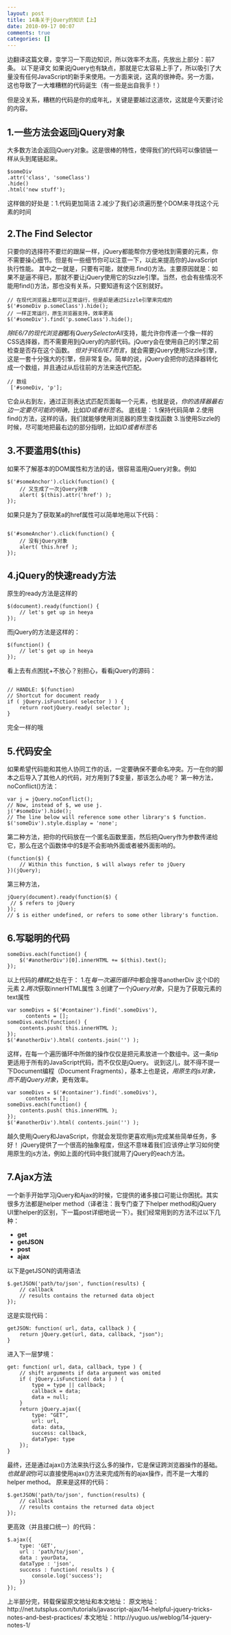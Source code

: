 ```yaml
---
layout: post
title: 14条关于jQuery的知识【上】
date: 2010-09-17 00:07
comments: true
categories: []
---
```

边翻译这篇文章，变学习一下周边知识，所以效率不太高，先放出上部分：前7条。
以下是译文
如果说jQuery也有缺点，那就是它太容易上手了，所以吸引了大量没有任何JavaScript的新手来使用。一方面来说，这真的很神奇。另一方面，这也导致了一大堆糟糕的代码诞生（有一些是出自我手！）

但是没关系，糟糕的代码是你的成年礼，关键是要越过这道坎，这就是今天要讨论的内容。
<h2>1.一些方法会返回jQuery对象</h2>
大多数方法会返回jQuery对象。这是很棒的特性，使得我们的代码可以像锁链一样从头到尾链起来。
<pre><code>$someDiv
.attr('class', 'someClass')
.hide()
.html('new stuff');
</code></pre>
这样做的好处是：1.代码更加简洁 2.减少了我们必须遍历整个DOM来寻找这个元素的时间
<h2>2.The Find Selector</h2>
只要你的选择符不要烂的跟屎一样，jQuery都能帮你方便地找到需要的元素，你不需要操心细节。但是有一些细节你可以注意一下，以此来提高你的JavaScript执行性能。
其中之一就是，只要有可能，就使用.find()方法。主要原因就是：如果不是逼不得已，那就不要让jQuery使用它的Sizzle引擎。当然，也会有些情况不能用find()方法，那也没有关系，只要知道有这个区别就好。
<pre><code>// 在现代浏览器上都可以正常运行，但是却是通过Sizzle引擎来完成的
$('#someDiv p.someClass').hide();
// 一样正常运行，原生浏览器支持，效率更高
$('#someDiv').find('p.someClass').hide();
</code></pre>
<em>除IE6/7的现代浏览器</em>都有<em>QuerySelectorAll</em>支持，能允许你传递一个像一样的CSS选择器，而不需要用到jQuery的内部代码。jQuery会在使用自己的引擎之前检查是否存在这个函数。
<em>但对于IE6/IE7而言</em>，就会需要jQuery使用Sizzle引擎，这是一套十分强大的引擎，但非常复杂。简单的说，jQuery会把你的选择器转化成一个数组，并且通过从后往前的方法来迭代匹配。
<pre><code>// 数组
 ['#someDiv, 'p'];
</code></pre>
它会从右到左，通过正则表达式匹配页面每一个元素，也就是说，<em>你的选择器最右边一定要尽可能的明确</em>，比如<em>ID或者标签名</em>。
底线是：
1.保持代码简单
2.使用find()方法，这样的话，我们就能够使用浏览器的原生查找函数
3.当使用Sizzle的时候，尽可能地把最右边的部分指明，比如<em>ID或者标签名</em>
<h2>3.不要滥用$(this)</h2>
如果不了解基本的DOM属性和方法的话，很容易滥用jQuery对象。例如
<pre><code>$('#someAnchor').click(function() {
	// 又生成了一次jQuery对象
	alert( $(this).attr('href') );
});</code></pre>
如果只是为了获取某a的href属性可以简单地用以下代码：
<pre><code>
$('#someAnchor').click(function() {
	// 没有jQuery对象
	alert( this.href );
});</code></pre>
<h2>4.jQuery的快速ready方法</h2>
原生的ready方法是这样的
<pre><code>$(document).ready(function() {
	// let's get up in heeya
});</code></pre>
而jQuery的方法是这样的：
<pre><code>$(function() {
	// let's get up in heeya
});
</code></pre>
看上去有点困扰+不放心？别担心，看看jQuery的源码：
<pre><code>
// HANDLE: $(function)
// Shortcut for document ready
if ( jQuery.isFunction( selector ) ) {
	return rootjQuery.ready( selector );
}</code></pre>
完全一样的哦
<h2>5.代码安全</h2>
如果希望代码能和其他人协同工作的话，一定要确保不要命名冲突。万一在你的脚本之后导入了其他人的代码，对方用到了$变量，那该怎么办呢？
第一种方法，noConflict()方法：
<pre><code>var j = jQuery.noConflict();
// Now, instead of $, we use j.
j('#someDiv').hide();
// The line below will reference some other library's $ function.
$('someDiv').style.display = 'none';
</code></pre>
第二种方法，把你的代码放在一个匿名函数里面，然后把jQuery作为参数传递给它，那么在这个函数体中的$是不会影响外面或者被外面影响的。
<pre><code>(function($) {
	// Within this function, $ will always refer to jQuery
})(jQuery);
</code></pre>
第三种方法，
<pre><code>jQuery(document).ready(function($) {
 // $ refers to jQuery
});
// $ is either undefined, or refers to some other library's function.
</code></pre>
<h2>6.写聪明的代码</h2>
<pre><code>someDivs.each(function() {
	$('#anotherDiv')[0].innerHTML += $(this).text();
});
</code></pre>
以上代码的<em>糟糕</em>之处在于：
1.在<em>每一次遍历循环</em>中都会搜寻anotherDiv 这个ID的元素
2.<em>两次</em>获取innerHTML属性
3.创建了一个<em>jQuery对象</em>，只是为了获取元素的text属性
<pre><code>var someDivs = $('#container').find('.someDivs'),
      contents = [];
someDivs.each(function() {
	contents.push( this.innerHTML );
});
$('#anotherDiv').html( contents.join('') );
</code></pre>
这样，在每一个遍历循环中所做的操作仅仅是把元素放进一个数组中。这一条tip更适用于所有的JavaScript代码，而不仅仅是jQuery。
说到这儿，就不得不提一下Document编程（Document Fragments），基本上也是说，<em>用原生的js对象，而不是jQuery对象</em>，更有效率。
<pre><code>var someDivs = $('#container').find('.someDivs'),
      contents = [];
someDivs.each(function() {
	contents.push( this.innerHTML );
});
$('#anotherDiv').html( contents.join('') );
</code></pre>
越久使用jQuery和JavaScript，你就会发现你更喜欢用js完成某些简单任务，多好！
jQuery提供了一个很高的抽象程度，但这不意味着我们应该停止学习如何使用原生的js方法，例如上面的代码中我们就用了jQuery的each方法。
<h2>7.Ajax方法</h2>
一个新手开始学习jQuery和Ajax的时候，它提供的诸多接口可能让你困扰。其实很多方法都是helper method（译者注：我专门查了下helper method和jQuery UI里helper的区别，下一篇post详细地说一下）。我们经常用到的方法不过以下几种：
<ul>
	<li><strong>get</strong></li>
	<li><strong>getJSON</strong></li>
	<li><strong>post</strong></li>
	<li><strong>ajax</strong></li>
</ul>
以下是getJSON的调用语法
<pre><code>$.getJSON('path/to/json', function(results) {
	// callback
	// results contains the returned data object
});
</code></pre>
这是实现代码：
<pre><code>getJSON: function( url, data, callback ) {
	return jQuery.get(url, data, callback, "json");
}
</code></pre>
进入下一层梦境：
<pre><code>get: function( url, data, callback, type ) {
	// shift arguments if data argument was omited
	if ( jQuery.isFunction( data ) ) {
		type = type || callback;
		callback = data;
		data = null;
	}
	return jQuery.ajax({
		type: "GET",
		url: url,
		data: data,
		success: callback,
		dataType: type
	});
}
</code></pre>
最终，还是通过ajax()方法来执行这么多的操作，它是保证跨浏览器操作的基础。
<em>也就是说</em>你可以直接使用ajax()方法来完成所有的ajax操作，而不是一大堆的helper method。
原来是这样的代码：
<pre><code>$.getJSON('path/to/json', function(results) {
	// callback
	// results contains the returned data object
});
</code></pre>
更高效（并且接口统一）的代码：
<pre><code>$.ajax({
	type: 'GET',
	url : 'path/to/json',
	data : yourData,
	dataType : 'json',
	success : function( results ) {
		console.log('success');
	})
});
</code></pre>
上半部分完，转载保留原文地址和本文地址：
原文地址：http://net.tutsplus.com/tutorials/javascript-ajax/14-helpful-jquery-tricks-notes-and-best-practices/
本文地址：http://yuguo.us/weblog/14-jquery-notes-1/
